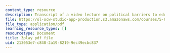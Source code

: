 ```yaml
---
content_type: resource
description: Transcript of a video lecture on political barriers to educational change.
file: https://ol-ocw-studio-app-production.s3.amazonaws.com/courses/5-95j-teaching-college-level-science-and-engineering-spring-2009/213053e7c8482a1982199ec49ecbc837_PaYY0e9eE2A.pdf
file_type: application/pdf
learning_resource_types: []
resourcetype: Document
title: 3play pdf file
uid: 213053e7-c848-2a19-8219-9ec49ecbc837
---
```

